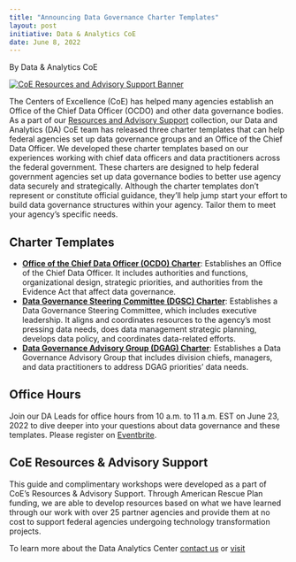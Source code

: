 ```yaml
---
title: "Announcing Data Governance Charter Templates"
layout: post
initiative: Data & Analytics CoE
date: June 8, 2022
---
```

By  Data & Analytics CoE

<a href="{{site.baseurl}}/images/ResourcesAdvisorySupportBanner.png" target="_blank" rel="noopener noreferrer">
<img src="{{site.baseurl}}/images/ResourcesAdvisorySupportBanner.png" alt="CoE Resources and Advisory Support Banner"></a>

The Centers of Excellence (CoE) has helped many agencies establish an Office of the Chief Data Officer (OCDO) and other data governance bodies. As a part of our [Resources and Advisory Support](https://coe.gsa.gov/2022/05/20/coe-update-4.html) collection, our Data and Analytics (DA) CoE team has released three charter templates that can help federal agencies set up data governance groups and an Office of the Chief Data Officer.
We developed these charter templates based on our experiences working with chief data officers and data practitioners across the federal government. These charters are designed to help federal government agencies set up data governance bodies to better use agency data securely and strategically. 
Although the charter templates don’t represent or constitute official guidance, they’ll help jump start your effort to build data governance structures within your agency. Tailor them to meet your agency’s specific needs.  

## Charter Templates
* [**Office of the Chief Data Officer (OCDO) Charter**](https://www.google.com/url?q=https://coe.gsa.gov/docs/DA-CoE-Office-of-the-Chief-Data-Officer-(OCDO)-Charter-Template.docx&sa=D&source=docs&ust=1654706923543249&usg=AOvVaw2uoNJioTAR34LNF0sHhx-1): Establishes an Office of the Chief Data Officer. It includes authorities and functions, organizational design, strategic priorities, and authorities from the Evidence Act that affect data governance.
* [**Data Governance Steering Committee (DGSC) Charter**](https://coe.gsa.gov/docs/DA-CoE-Data-Governance-Steering-Committee-(DGSC)-Charter-Template.docx): Establishes a Data Governance Steering Committee, which includes executive leadership. It aligns and coordinates resources to the agency’s most pressing data needs, does data management strategic planning, develops data policy, and coordinates data-related efforts.
* [**Data Governance Advisory Group (DGAG) Charter**](https://coe.gsa.gov/docs/DA-CoE-Data-Governance-Advisory-Group-(DGAG)-Charter-Template.docx): Establishes a Data Governance Advisory Group that includes division chiefs, managers, and data practitioners to address DGAG priorities’ data needs.

## Office Hours
Join our DA Leads for office hours from 10 a.m. to 11 a.m. EST on June 23, 2022 to dive deeper into your questions about data governance and these templates. Please register on [Eventbrite](https://www.eventbrite.com/e/da-coe-resources-advisory-support-tickets-141474097835). 

## CoE Resources & Advisory Support
This guide and complimentary workshops were developed as a part of CoE’s Resources & Advisory Support. Through American Rescue Plan funding, we are able to develop resources based on what we have learned through our work with over 25 partner agencies and provide them at no cost to support federal agencies undergoing technology transformation projects.

To learn more about the Data Analytics Center <a href="https://coe.gsa.gov/connect/contact-us.html">contact us</a> or <a href="https://coe.gsa.gov/coe/data-analytics.html">visit</a> 
                                                                                                                               
